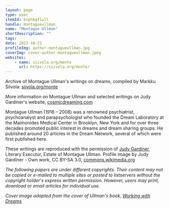 ```yaml
---
layout: page
type: user
itemId: bcphbqflull
handle: montagueullman
name: "Montague Ullman"
shortDescription: ""
tags:
date: 2022-10-21
profileImg: author-montagueullman.jpg
coverImg: cover-author-montagueullman.jpeg
websites:
    - name: siivola.org/monte
      url: https://siivola.org/monte/
---
```


Archive of Montague Ullman's writings on dreams, compiled by Markku Siivola: [siivola.org/monte](https://siivola.org/monte/)

More information on Montague Ullman and selected writings on Judy Gardiner's website, [cosmicdreaming.com](http://www.cosmicdreaming.com/meetdrullman.html)

Montague Ullman (1916 – 2008) was a renowned psychiatrist, psychoanalyst and parapsychologist who founded the Dream Laboratory at the Maimonides Medical Center in Brooklyn, New York and for over three decades promoted public interest in dreams and dream sharing groups. He published around 20 articles in the Dream Network, several of which were first published here.

These writings are reproduced with the permission of [Judy Gardiner](http://www.cosmicdreaming.com/abouttheauthor.html), Literary Executor, Estate of Montague Ullman. Profile image by Judy Gardiner - Own work, CC BY-SA 3.0, [commons.wikimedia.org](https://commons.wikimedia.org/w/index.php?curid=17845039)

_The following papers are under different copyrights. Their content may not be copied or e-mailed to multiple sites or posted to listservers without the copyright holder's express written permission. However, users may print, download or email articles for individual use._

_Cover image adapted from the cover of Ullman's book, [Working with Dreams](https://www.ebay.com/itm/295332267596)_
